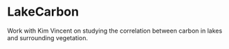 # LakeCarbon
Work with Kim Vincent on studying the correlation between carbon in lakes and surrounding vegetation.
